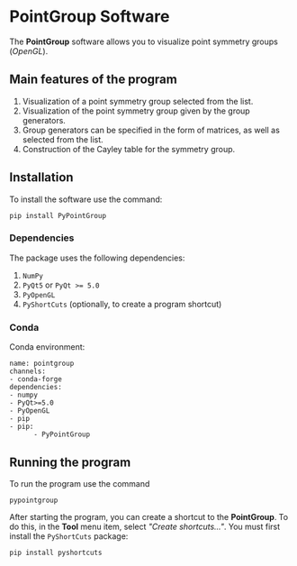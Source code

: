 # PointGroup Software

The **PointGroup** software allows you to visualize point symmetry groups (*OpenGL*).

## Main features of the program
1. Visualization of a point symmetry group selected from the list.
2. Visualization of the point symmetry group given by the group generators.
3. Group generators can be specified in the form of matrices, as well as selected from the list.
4. Construction of the Cayley table for the symmetry group.

## Installation
To install the software use the command:

`pip install PyPointGroup`

### Dependencies

The package uses the following dependencies:
1. `NumPy`
2. `PyQt5` or `PyQt >= 5.0`
3. `PyOpenGL`
4. `PyShortCuts` (optionally, to create a program shortcut)

### Conda

Conda environment: 

    name: pointgroup
    channels:
    - conda-forge
    dependencies:
    - numpy
    - PyQt>=5.0
    - PyOpenGL
    - pip
    - pip:
          - PyPointGroup


## Running the program

To run the program use the command

`pypointgroup`

After starting the program, you can create a shortcut to the **PointGroup**.
To do this, in the **Tool** menu item, select *"Create shortcuts..."*. 
You must first install the `PyShortCuts` package:

`pip install pyshortcuts`